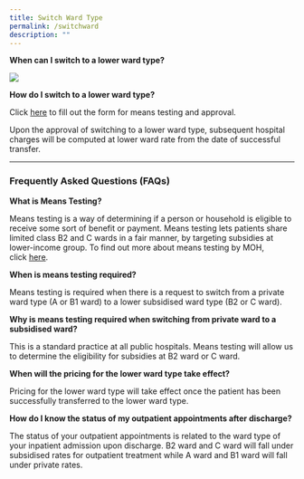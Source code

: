 ```yaml
---
title: Switch Ward Type
permalink: /switchward
description: ""
---
```

**When can I switch to a lower ward type?**

![](https://www.kkh.com.sg/patient-care/patient-billing-services/PublishingImages/request-switch-02.png)

  

**How do I switch to a lower ward type?**

Click [here](https://www.form.gov.sg/609732dc1916c800111d8660) to fill out the form for means testing and approval.

Upon the approval of switching to a lower ward type, subsequent hospital charges will be computed at lower ward rate from the date of successful transfer.

  

* * *

### **Frequently Asked Questions (FAQs)**

**What is Means Testing?**

Means testing is a way of determining if a person or household is eligible to receive some sort of benefit or payment. Means testing lets patients share limited class B2 and C wards in a fair manner, by targeting subsidies at lower-income group. To find out more about means testing by MOH, click [here](https://www.moh.gov.sg/docs/librariesprovider5/resources-statistics/educational-resources/mt-pamphlet-(english).pdf).

**When is means testing required?**

Means testing is required when there is a request to switch from a private ward type (A or B1 ward) to a lower subsidised ward type (B2 or C ward).

**Why is means testing required when switching from private ward to a subsidised ward?**

This is a standard practice at all public hospitals. Means testing will allow us to determine the eligibility for subsidies at B2 ward or C ward.

**When will the pricing for the lower ward type take effect?**

Pricing for the lower ward type will take effect once the patient has been successfully transferred to the lower ward type.

**How do I know the status of my outpatient appointments after discharge?**

The status of your outpatient appointments is related to the ward type of your inpatient admission upon discharge. B2 ward and C ward will fall under subsidised rates for outpatient treatment while A ward and B1 ward will fall under private rates.